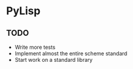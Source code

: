 # PyLisp

## TODO
* Write more tests
* Implement almost the entire scheme standard
* Start work on a standard library

